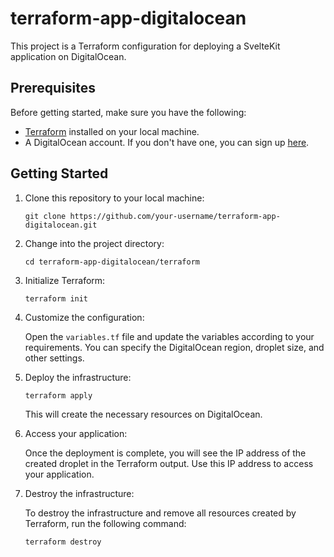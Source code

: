 # terraform-app-digitalocean

This project is a Terraform configuration for deploying a SvelteKit application on DigitalOcean.

## Prerequisites

Before getting started, make sure you have the following:

- [Terraform](https://www.terraform.io/downloads.html) installed on your local machine.
- A DigitalOcean account. If you don't have one, you can sign up [here](https://m.do.co/c/08ce1ee690de).

## Getting Started

1. Clone this repository to your local machine:

    ```shell
    git clone https://github.com/your-username/terraform-app-digitalocean.git
    ```

2. Change into the project directory:

    ```shell
    cd terraform-app-digitalocean/terraform
    ```

3. Initialize Terraform:

    ```shell
    terraform init
    ```

4. Customize the configuration:

    Open the `variables.tf` file and update the variables according to your requirements. You can specify the DigitalOcean region, droplet size, and other settings.

5. Deploy the infrastructure:

    ```shell
    terraform apply
    ```

    This will create the necessary resources on DigitalOcean.

6. Access your application:

    Once the deployment is complete, you will see the IP address of the created droplet in the Terraform output. Use this IP address to access your application.

7. Destroy the infrastructure:

    To destroy the infrastructure and remove all resources created by Terraform, run the following command:

    ```shell
    terraform destroy
    ```
